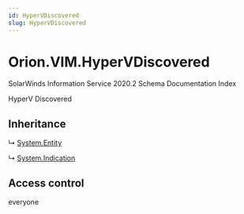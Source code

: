 ```yaml
---
id: HyperVDiscovered
slug: HyperVDiscovered
---
```


# Orion.VIM.HyperVDiscovered

SolarWinds Information Service 2020.2 Schema Documentation Index

HyperV Discovered

## Inheritance

↳ [System.Entity](./../System/Entity)

↳ [System.Indication](./../System/Indication)

## Access control

everyone


